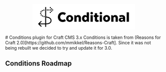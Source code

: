 <div style='text-align:center;'>

![Screenshot](resources/img/plugin-logo.png)

</div>
# Conditions plugin for Craft CMS 3.x
Conditions is taken from (Reasons for Craft 2.0)[https://github.com/mmikkel/Reasons-Craft].  Since it was not being rebuilt we decided to try and update it for 3.0.  



## Conditions Roadmap

